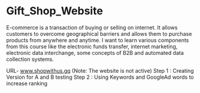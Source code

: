 # Gift_Shop_Website

E-commerce is a transaction of buying or selling on internet. It allows customers to overcome
geographical barriers and allows them to purchase products from anywhere and anytime. I want to
learn various components from this course like the electronic funds transfer, internet marketing,
electronic data interchange, some concepts of B2B and automated data collection systems.

URL- www.shopwithus.gq
(Note: The website is not active)
Step 1 : Creating Version for A and B testing
Step 2 : Using Keywords and GoogleAd words to increase ranking
